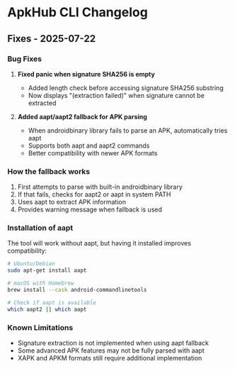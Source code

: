 # ApkHub CLI Changelog

## Fixes - 2025-07-22

### Bug Fixes

1. **Fixed panic when signature SHA256 is empty**
   - Added length check before accessing signature SHA256 substring
   - Now displays "(extraction failed)" when signature cannot be extracted

2. **Added aapt/aapt2 fallback for APK parsing**
   - When androidbinary library fails to parse an APK, automatically tries aapt
   - Supports both aapt and aapt2 commands
   - Better compatibility with newer APK formats

### How the fallback works

1. First attempts to parse with built-in androidbinary library
2. If that fails, checks for aapt2 or aapt in system PATH
3. Uses aapt to extract APK information
4. Provides warning message when fallback is used

### Installation of aapt

The tool will work without aapt, but having it installed improves compatibility:

```bash
# Ubuntu/Debian
sudo apt-get install aapt

# macOS with Homebrew
brew install --cask android-commandlinetools

# Check if aapt is available
which aapt2 || which aapt
```

### Known Limitations

- Signature extraction is not implemented when using aapt fallback
- Some advanced APK features may not be fully parsed with aapt
- XAPK and APKM formats still require additional implementation